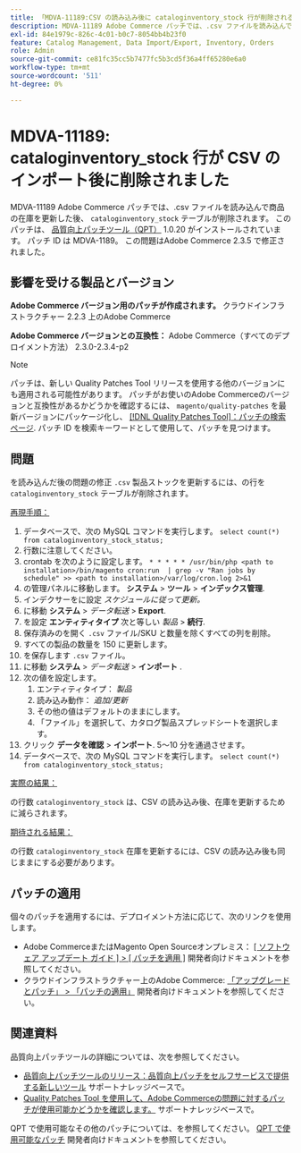```yaml
---
title: 「MDVA-11189:CSV の読み込み後に cataloginventory_stock 行が削除される」
description: MDVA-11189 Adobe Commerce パッチでは、.csv ファイルを読み込んで商品ストックを更新した後、「cataloginventory_stock」テーブルの行が削除される問題が修正されています。 このパッチは、[Quality Patches Tool （QPT） ] （/help/announcements/adobe-commerce-announcements/magento-quality-patches-released-new-tool-to-self-serve-quality-patches.md） 1.0.20 がインストールされている場合に利用できます。 パッチ ID は MDVA-1189。 この問題はAdobe Commerce 2.3.5 で修正されました。
exl-id: 84e1979c-826c-4c01-b0c7-8054bb4b23f0
feature: Catalog Management, Data Import/Export, Inventory, Orders
role: Admin
source-git-commit: ce81fc35cc5b7477fc5b3cd5f36a4ff65280e6a0
workflow-type: tm+mt
source-wordcount: '511'
ht-degree: 0%

---
```


# MDVA-11189: cataloginventory_stock 行が CSV のインポート後に削除されました

MDVA-11189 Adobe Commerce パッチでは、.csv ファイルを読み込んで商品の在庫を更新した後、 `cataloginventory_stock` テーブルが削除されます。 このパッチは、 [品質向上パッチツール（QPT）](/help/announcements/adobe-commerce-announcements/magento-quality-patches-released-new-tool-to-self-serve-quality-patches.md) 1.0.20 がインストールされています。 パッチ ID は MDVA-1189。 この問題はAdobe Commerce 2.3.5 で修正されました。

## 影響を受ける製品とバージョン

**Adobe Commerce バージョン用のパッチが作成されます。** クラウドインフラストラクチャー 2.2.3 上のAdobe Commerce

**Adobe Commerce バージョンとの互換性：** Adobe Commerce（すべてのデプロイメント方法） 2.3.0-2.3.4-p2

>[!NOTE]
>
>パッチは、新しい Quality Patches Tool リリースを使用する他のバージョンにも適用される可能性があります。 パッチがお使いのAdobe Commerceのバージョンと互換性があるかどうかを確認するには、 `magento/quality-patches` を最新バージョンにパッケージ化し、 [[!DNL Quality Patches Tool]：パッチの検索ページ](https://devdocs.magento.com/quality-patches/tool.html#patch-grid). パッチ ID を検索キーワードとして使用して、パッチを見つけます。

## 問題

を読み込んだ後の問題の修正 `.csv` 製品ストックを更新するには、の行を `cataloginventory_stock` テーブルが削除されます。

<u>再現手順：</u>

1. データベースで、次の MySQL コマンドを実行します。 `select count(*) from cataloginventory_stock_status;`
1. 行数に注意してください。
1. crontab を次のように設定します。 `* * * * * /usr/bin/php <path to installation>/bin/magento cron:run  | grep -v "Ran jobs by schedule" >> <path to installation>/var/log/cron.log 2>&1`
1. の管理パネルに移動します。 **システム** > **ツール** > **インデックス管理**.
1. インデクサーをに設定 *スケジュールに従って更新。*
1. に移動 **システム** > *データ転送* > **Export**.
1. を設定 **エンティティタイプ** 次と等しい *製品* > **続行**.
1. 保存済みのを開く `.csv` ファイル/SKU と数量を除くすべての列を削除。
1. すべての製品の数量を 150 に更新します。
1. を保存します `.csv` ファイル。
1. に移動 **システム** > *データ転送* > **インポート** .
1. 次の値を設定します。
   1. エンティティタイプ： *製品*
   1. 読み込み動作： *追加/更新*
   1. その他の値はデフォルトのままにします。
   1. 「ファイル」を選択して、カタログ製品スプレッドシートを選択します。
1. クリック **データを確認** > **インポート**. 5～10 分を通過させます。
1. データベースで、次の MySQL コマンドを実行します。
   `select count(*) from cataloginventory_stock_status;`

<u>実際の結果：</u>

の行数 `cataloginventory_stock` は、CSV の読み込み後、在庫を更新するために減らされます。

<u>期待される結果：</u>

の行数 `cataloginventory_stock` 在庫を更新するには、CSV の読み込み後も同じままにする必要があります。

## パッチの適用

個々のパッチを適用するには、デプロイメント方法に応じて、次のリンクを使用します。

* Adobe CommerceまたはMagento Open Sourceオンプレミス： [[ ソフトウェア アップデート ガイド ] > [ パッチを適用 ]](https://devdocs.magento.com/guides/v2.4/comp-mgr/patching/mqp.html) 開発者向けドキュメントを参照してください。
* クラウドインフラストラクチャー上のAdobe Commerce: [「アップグレードとパッチ」 > 「パッチの適用」](https://devdocs.magento.com/cloud/project/project-patch.html) 開発者向けドキュメントを参照してください。

## 関連資料

品質向上パッチツールの詳細については、次を参照してください。

* [品質向上パッチツールのリリース：品質向上パッチをセルフサービスで提供する新しいツール](/help/announcements/adobe-commerce-announcements/magento-quality-patches-released-new-tool-to-self-serve-quality-patches.md) サポートナレッジベースで。
* [Quality Patches Tool を使用して、Adobe Commerceの問題に対するパッチが使用可能かどうかを確認します。](/help/support-tools/patches-available-in-qpt-tool/check-patch-for-magento-issue-with-magento-quality-patches.md) サポートナレッジベースで。

QPT で使用可能なその他のパッチについては、を参照してください。 [QPT で使用可能なパッチ](https://devdocs.magento.com/quality-patches/tool.html#patch-grid) 開発者向けドキュメントを参照してください。
